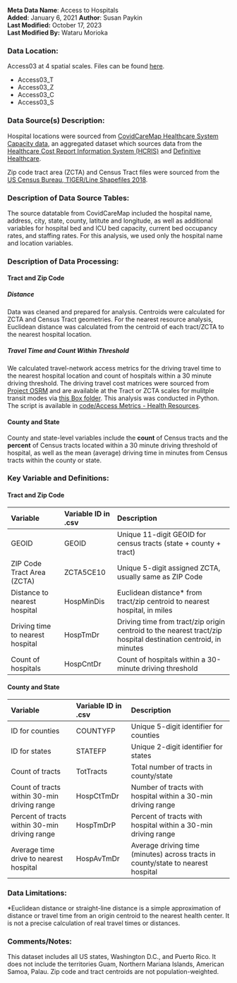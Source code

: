 **Meta Data Name**: Access to Hospitals  
**Added**: January 6, 2021
**Author**: Susan Paykin  
**Last Modified:** October 17, 2023  
**Last Modified By:** Wataru Morioka

### Data Location: 
Access03 at 4 spatial scales. Files can be found [here](/data_final).
* Access03_T  
* Access03_Z  
* Access03_C
* Access03_S

### Data Source(s) Description:  
Hospital locations were sourced from [CovidCareMap Healthcare System Capacity data](https://github.com/covidcaremap/covid19-healthsystemcapacity/tree/master/data), an aggregated dataset which sources data from the [Healthcare Cost Report Information System (HCRIS)](https://www.cms.gov/Research-Statistics-Data-and-Systems/Downloadable-Public-Use-Files/Cost-Reports/Hospital-2010-form) and [Definitive Healthcare](https://coronavirus-resources.esri.com/datasets/definitivehc::definitive-healthcare-usa-hospital-beds?geometry=125.859%2C-16.820%2C-150.821%2C72.123). 

Zip code tract area (ZCTA) and Census Tract files were sourced from the [US Census Bureau, TIGER/Line Shapefiles 2018](https://www.census.gov/geographies/mapping-files/time-series/geo/carto-boundary-file.html). 

### Description of Data Source Tables: 
The source datatable from CovidCareMap included the hospital name, address, city, state, county, latitute and longitude, as well as additional variables for hospital bed and ICU bed capacity, current bed occupancy rates, and staffing rates. For this analysis, we used only the hospital name and location variables. 

### Description of Data Processing: 

#### Tract and Zip Code

##### Distance
Data was cleaned and prepared for analysis. Centroids were calculated for ZCTA and Census Tract geometries. For the nearest resource analysis, Euclidean distance was calculated from the centroid of each tract/ZCTA to the nearest hospital location.

##### Travel Time and Count Within Threshold
We calculated travel-network access metrics for the driving travel time to the nearest hospital location and count of hospitals within a 30 minute driving threshold. The driving travel cost matrices were sourced from [Project OSRM](http://project-osrm.org/) and are available at the Tract or ZCTA scales for mulitple transit modes via [this Box folder](https://uchicago.app.box.com/s/ae2mtsw7f5tb4rhciczufdxd0owc23as). This analysis was conducted in Python. The script is available in [code/Access Metrics - Health Resources](https://github.com/GeoDaCenter/opioid-policy-scan/tree/fc3d94053dd1941a96a5945d73cc6f4845453484/code/Access%20Metrics%20-%20Health%20Resources).

#### County and State 
County and state-level variables include the **count** of Census tracts and the **percent** of Census tracts located within a 30 minute driving threshold of hospital, as well as the mean (average) driving time in minutes from Census tracts within the county or state. 

### Key Variable and Definitions:

#### Tract and Zip Code

| Variable | Variable ID in .csv | Description |
|:---------|:--------------------|:------------|
| GEOID | GEOID | Unique 11-digit GEOID for census tracts (state + county + tract) |
| ZIP Code Tract Area (ZCTA) | ZCTA5CE10 | Unique 5-digit assigned ZCTA, usually same as ZIP Code  |
| Distance to nearest hospital | HospMinDis | Euclidean distance* from tract/zip centroid to nearest hospital, in miles |
| Driving time to nearest hospital | HospTmDr | Driving time from tract/zip origin centroid to the nearest tract/zip hospital destination centroid, in minutes |
| Count of hospitals | HospCntDr | Count of hospitals within a 30-minute driving threshold |

#### County and State
| Variable | Variable ID in .csv | Description |
|:---------|:--------------------|:------------|
| ID for counties | COUNTYFP | Unique 5-digit identifier for counties| 
| ID for states | STATEFP | Unique 2-digit identifier for states| 
| Count of tracts | TotTracts | Total number of tracts in county/state | 
| Count of tracts within 30-min driving range | HospCtTmDr | Number of tracts with hospital within a 30-min driving range |
| Percent of tracts within 30-min driving range | HospTmDrP | Percent of tracts with hospital within a 30-min driving range |
| Average time drive to nearest hospital | HospAvTmDr | Average driving time (minutes) across tracts in county/state to nearest hospital |

### Data Limitations:
*Euclidean distance or straight-line distance is a simple approximation of distance or travel time from an origin centroid to the nearest health center. It is not a precise calculation of real travel times or distances. 

### Comments/Notes:
This dataset includes all US states, Washington D.C., and Puerto Rico. It does not include the territories Guam, Northern Mariana Islands, American Samoa, Palau. Zip code and tract centroids are not population-weighted.
